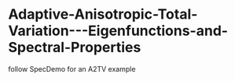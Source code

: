 # Adaptive-Anisotropic-Total-Variation---Eigenfunctions-and-Spectral-Properties

follow SpecDemo for an A2TV example
